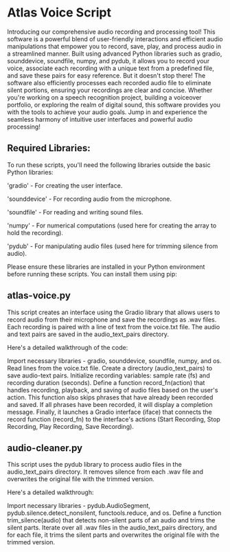 # Atlas Voice Script

Introducing our comprehensive audio recording and processing tool! This software is a powerful blend of user-friendly interactions and efficient audio manipulations that empower you to record, save, play, and process audio in a streamlined manner. Built using advanced Python libraries such as gradio, sounddevice, soundfile, numpy, and pydub, it allows you to record your voice, associate each recording with a unique text from a predefined file, and save these pairs for easy reference. But it doesn't stop there! The software also efficiently processes each recorded audio file to eliminate silent portions, ensuring your recordings are clear and concise. Whether you're working on a speech recognition project, building a voiceover portfolio, or exploring the realm of digital sound, this software provides you with the tools to achieve your audio goals. Jump in and experience the seamless harmony of intuitive user interfaces and powerful audio processing!

## Required Libraries:

To run these scripts, you'll need the following libraries outside the basic Python libraries:

'gradio' - For creating the user interface.

'sounddevice' - For recording audio from the microphone.

'soundfile' - For reading and writing sound files.

'numpy' - For numerical computations (used here for creating the array to hold the recording).

'pydub' - For manipulating audio files (used here for trimming silence from audio).

Please ensure these libraries are installed in your Python environment before running these scripts. You can install them using pip:

## atlas-voice.py

This script creates an interface using the Gradio library that allows users to record audio from their microphone and save the recordings as .wav files. Each recording is paired with a line of text from the voice.txt file. The audio and text pairs are saved in the audio_text_pairs directory.

Here's a detailed walkthrough of the code:

Import necessary libraries - gradio, sounddevice, soundfile, numpy, and os.
Read lines from the voice.txt file.
Create a directory (audio_text_pairs) to save audio-text pairs.
Initialize recording variables: sample rate (fs) and recording duration (seconds).
Define a function record_fn(action) that handles recording, playback, and saving of audio files based on the user's action. This function also skips phrases that have already been recorded and saved. If all phrases have been recorded, it will display a completion message.
Finally, it launches a Gradio interface (iface) that connects the record function (record_fn) to the interface's actions (Start Recording, Stop Recording, Play Recording, Save Recording).

## audio-cleaner.py

This script uses the pydub library to process audio files in the audio_text_pairs directory. It removes silence from each .wav file and overwrites the original file with the trimmed version.

Here's a detailed walkthrough:

Import necessary libraries - pydub.AudioSegment, pydub.silence.detect_nonsilent, functools.reduce, and os.
Define a function trim_silence(audio) that detects non-silent parts of an audio and trims the silent parts.
Iterate over all .wav files in the audio_text_pairs directory, and for each file, it trims the silent parts and overwrites the original file with the trimmed version.
